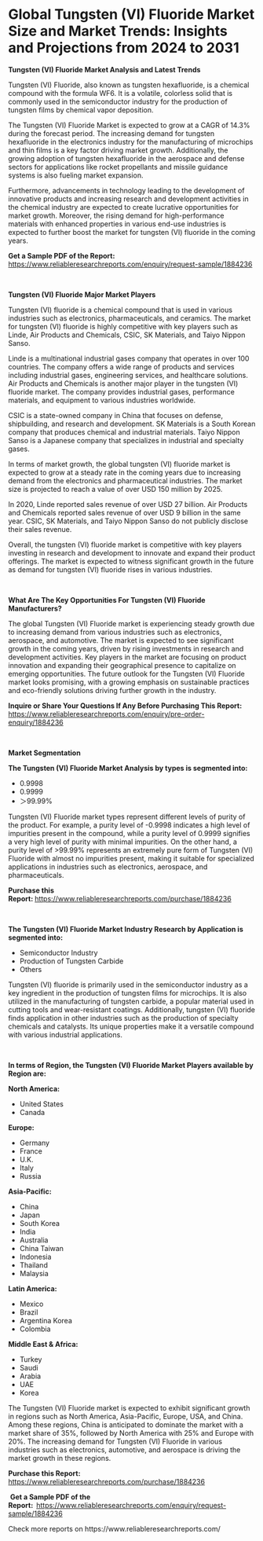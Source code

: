 <p><h1>Global Tungsten (VI) Fluoride Market Size and Market Trends: Insights and Projections from 2024 to 2031</h1></p><p><strong>Tungsten (VI) Fluoride Market Analysis and Latest Trends</strong></p>
<p><p>Tungsten (VI) Fluoride, also known as tungsten hexafluoride, is a chemical compound with the formula WF6. It is a volatile, colorless solid that is commonly used in the semiconductor industry for the production of tungsten films by chemical vapor deposition.</p><p>The Tungsten (VI) Fluoride Market is expected to grow at a CAGR of 14.3% during the forecast period. The increasing demand for tungsten hexafluoride in the electronics industry for the manufacturing of microchips and thin films is a key factor driving market growth. Additionally, the growing adoption of tungsten hexafluoride in the aerospace and defense sectors for applications like rocket propellants and missile guidance systems is also fueling market expansion.</p><p>Furthermore, advancements in technology leading to the development of innovative products and increasing research and development activities in the chemical industry are expected to create lucrative opportunities for market growth. Moreover, the rising demand for high-performance materials with enhanced properties in various end-use industries is expected to further boost the market for tungsten (VI) fluoride in the coming years.</p></p>
<p><strong>Get a Sample PDF of the Report:&nbsp;</strong> <a href="https://www.reliableresearchreports.com/enquiry/request-sample/1884236">https://www.reliableresearchreports.com/enquiry/request-sample/1884236</a></p>
<p>&nbsp;</p>
<p><strong>Tungsten (VI) Fluoride Major Market Players</strong></p>
<p><p>Tungsten (VI) fluoride is a chemical compound that is used in various industries such as electronics, pharmaceuticals, and ceramics. The market for tungsten (VI) fluoride is highly competitive with key players such as Linde, Air Products and Chemicals, CSIC, SK Materials, and Taiyo Nippon Sanso.</p><p>Linde is a multinational industrial gases company that operates in over 100 countries. The company offers a wide range of products and services including industrial gases, engineering services, and healthcare solutions. Air Products and Chemicals is another major player in the tungsten (VI) fluoride market. The company provides industrial gases, performance materials, and equipment to various industries worldwide.</p><p>CSIC is a state-owned company in China that focuses on defense, shipbuilding, and research and development. SK Materials is a South Korean company that produces chemical and industrial materials. Taiyo Nippon Sanso is a Japanese company that specializes in industrial and specialty gases.</p><p>In terms of market growth, the global tungsten (VI) fluoride market is expected to grow at a steady rate in the coming years due to increasing demand from the electronics and pharmaceutical industries. The market size is projected to reach a value of over USD 150 million by 2025.</p><p>In 2020, Linde reported sales revenue of over USD 27 billion. Air Products and Chemicals reported sales revenue of over USD 9 billion in the same year. CSIC, SK Materials, and Taiyo Nippon Sanso do not publicly disclose their sales revenue.</p><p>Overall, the tungsten (VI) fluoride market is competitive with key players investing in research and development to innovate and expand their product offerings. The market is expected to witness significant growth in the future as demand for tungsten (VI) fluoride rises in various industries.</p></p>
<p>&nbsp;</p>
<p><strong>What Are The Key Opportunities For Tungsten (VI) Fluoride Manufacturers?</strong></p>
<p><p>The global Tungsten (VI) Fluoride market is experiencing steady growth due to increasing demand from various industries such as electronics, aerospace, and automotive. The market is expected to see significant growth in the coming years, driven by rising investments in research and development activities. Key players in the market are focusing on product innovation and expanding their geographical presence to capitalize on emerging opportunities. The future outlook for the Tungsten (VI) Fluoride market looks promising, with a growing emphasis on sustainable practices and eco-friendly solutions driving further growth in the industry.</p></p>
<p><strong>Inquire or Share Your Questions If Any Before Purchasing This Report:</strong> <a href="https://www.reliableresearchreports.com/enquiry/pre-order-enquiry/1884236">https://www.reliableresearchreports.com/enquiry/pre-order-enquiry/1884236</a></p>
<p>&nbsp;</p>
<p><strong>Market Segmentation</strong></p>
<p><strong>The Tungsten (VI) Fluoride Market Analysis by types is segmented into:</strong></p>
<p><ul><li>0.9998</li><li>0.9999</li><li>＞99.99%</li></ul></p>
<p><p>Tungsten (VI) Fluoride market types represent different levels of purity of the product. For example, a purity level of -0.9998 indicates a high level of impurities present in the compound, while a purity level of 0.9999 signifies a very high level of purity with minimal impurities. On the other hand, a purity level of >99.99% represents an extremely pure form of Tungsten (VI) Fluoride with almost no impurities present, making it suitable for specialized applications in industries such as electronics, aerospace, and pharmaceuticals.</p></p>
<p><strong>Purchase this Report:&nbsp;</strong><a href="https://www.reliableresearchreports.com/purchase/1884236">https://www.reliableresearchreports.com/purchase/1884236</a></p>
<p>&nbsp;</p>
<p><strong>The Tungsten (VI) Fluoride Market Industry Research by Application is segmented into:</strong></p>
<p><ul><li>Semiconductor Industry</li><li>Production of Tungsten Carbide</li><li>Others</li></ul></p>
<p><p>Tungsten (VI) fluoride is primarily used in the semiconductor industry as a key ingredient in the production of tungsten films for microchips. It is also utilized in the manufacturing of tungsten carbide, a popular material used in cutting tools and wear-resistant coatings. Additionally, tungsten (VI) fluoride finds application in other industries such as the production of specialty chemicals and catalysts. Its unique properties make it a versatile compound with various industrial applications.</p></p>
<p>&nbsp;</p>
<p><strong>In terms of Region, the Tungsten (VI) Fluoride Market Players available by Region are:</strong></p>
<p>
    <p> <strong> North America: </strong>
        <ul>
            <li>United States</li>
            <li>Canada</li>
        </ul>
        </p> 
    <p> <strong> Europe: </strong>
        <ul>
            <li>Germany</li>
            <li>France</li>
            <li>U.K.</li>
            <li>Italy</li>
            <li>Russia</li>
        </ul>
        </p> 
    <p> <strong> Asia-Pacific: </strong>
        <ul>
            <li>China</li>
            <li>Japan</li>
            <li>South Korea</li>
            <li>India</li>
            <li>Australia</li>
            <li>China Taiwan</li>
            <li>Indonesia</li>
            <li>Thailand</li>
            <li>Malaysia</li>
        </ul>
        </p> 
    <p> <strong> Latin America: </strong>
        <ul>
            <li>Mexico</li>
            <li>Brazil</li>
            <li>Argentina Korea</li>
            <li>Colombia</li>
        </ul>
        </p> 
    <p> <strong> Middle East & Africa: </strong>
        <ul>
            <li>Turkey</li>
            <li>Saudi</li>
            <li>Arabia</li>
            <li>UAE</li>
            <li>Korea</li>
        </ul>
    </p>
    </p>
<p><p>The Tungsten (VI) Fluoride market is expected to exhibit significant growth in regions such as North America, Asia-Pacific, Europe, USA, and China. Among these regions, China is anticipated to dominate the market with a market share of 35%, followed by North America with 25% and Europe with 20%. The increasing demand for Tungsten (VI) Fluoride in various industries such as electronics, automotive, and aerospace is driving the market growth in these regions.</p></p>
<p><strong>Purchase this Report: </strong><a href="https://www.reliableresearchreports.com/purchase/1884236">https://www.reliableresearchreports.com/purchase/1884236</a></p>
<p>&nbsp;<strong>Get a Sample PDF of the Report:&nbsp;&nbsp;</strong><a href="https://www.reliableresearchreports.com/enquiry/request-sample/1884236">https://www.reliableresearchreports.com/enquiry/request-sample/1884236</a></p>
<p><strong></strong></p>
<p>Check more reports on https://www.reliableresearchreports.com/</p>